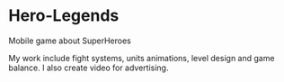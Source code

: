 # Hero-Legends
Mobile game about SuperHeroes

My work include fight systems, units animations, level design and game balance.
I also create video for advertising.
